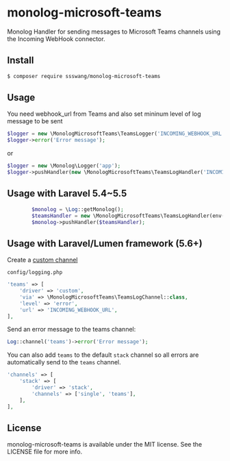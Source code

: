 # monolog-microsoft-teams

Monolog Handler for sending messages to Microsoft Teams channels using the Incoming WebHook connector.

## Install

```bash
$ composer require ssswang/monolog-microsoft-teams
```

## Usage
You need webhook_url from Teams and also set mininum level of log message to be sent
```php
$logger = new \MonologMicrosoftTeams\TeamsLogger('INCOMING_WEBHOOK_URL', \Monolog\Logger::ERROR);
$logger->error('Error message');
```

or

```php
$logger = new \Monolog\Logger('app');
$logger->pushHandler(new \MonologMicrosoftTeams\TeamsLogHandler('INCOMING_WEBHOOK_URL', \Monolog\Logger::ERROR));
```

## Usage with Laravel 5.4~5.5

```php
        $monolog = \Log::getMonolog();
        $teamsHandler = new \MonologMicrosoftTeams\TeamsLogHandler(env('TEAMS_WEBHOOK_URL'), \Monolog\Logger::NOTICE);
        $monolog->pushHandler($teamsHandler);
```


## Usage with Laravel/Lumen framework (5.6+)

Create a [custom channel](https://laravel.com/docs/master/logging#creating-custom-channels) 

`config/logging.php`

```php
'teams' => [
    'driver' => 'custom',
    'via' => \MonologMicrosoftTeams\TeamsLogChannel::class,
    'level' => 'error',
    'url' => 'INCOMING_WEBHOOK_URL',
],
```

Send an error message to the teams channel:

```php
Log::channel('teams')->error('Error message');
```

You can also add `teams` to the default `stack` channel so all errors are automatically send to the `teams` channel.

```php
'channels' => [
    'stack' => [
        'driver' => 'stack',
        'channels' => ['single', 'teams'],
    ],
],
```


## License

monolog-microsoft-teams is available under the MIT license. See the LICENSE file for more info.

